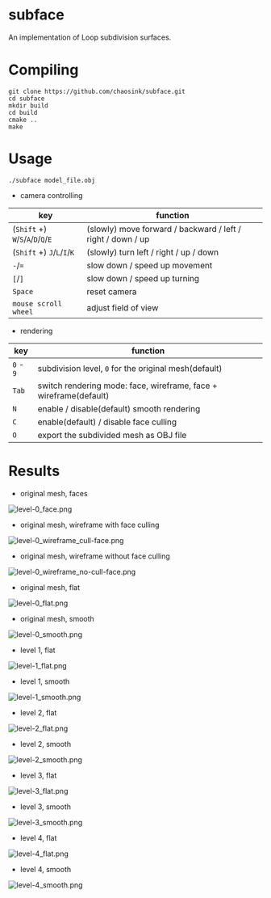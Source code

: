 # subface

An implementation of Loop subdivision surfaces.

# Compiling

```
git clone https://github.com/chaosink/subface.git
cd subface
mkdir build
cd build
cmake ..
make
```

# Usage

```
./subface model_file.obj
```

* camera controlling

key | function
-|-
(`Shift` +) `W`/`S`/`A`/`D`/`Q`/`E` | (slowly) move forward / backward / left / right / down / up
(`Shift` +) `J`/`L`/`I`/`K` | (slowly) turn left / right / up / down
`-`/`=` | slow down / speed up movement
`[`/`]` | slow down / speed up turning
`Space` | reset camera
`mouse scroll wheel` | adjust field of view

* rendering

key | function
-|-
`0` - `9` | subdivision level, `0` for the original mesh(default)
`Tab` | switch rendering mode: face, wireframe, face + wireframe(default)
`N` | enable / disable(default) smooth rendering
`C` | enable(default) / disable face culling
`O` | export the subdivided mesh as OBJ file

# Results

* original mesh, faces

![level-0_face.png](./result/level-0_face.png)

* original mesh, wireframe with face culling

![level-0_wireframe_cull-face.png](./result/level-0_wireframe_cull-face.png)

* original mesh, wireframe without face culling

![level-0_wireframe_no-cull-face.png](./result/level-0_wireframe_no-cull-face.png)

* original mesh, flat

![level-0_flat.png](./result/level-0_flat.png)

* original mesh, smooth

![level-0_smooth.png](./result/level-0_smooth.png)

* level 1, flat

![level-1_flat.png](./result/level-1_flat.png)

* level 1, smooth

![level-1_smooth.png](./result/level-1_smooth.png)

* level 2, flat

![level-2_flat.png](./result/level-2_flat.png)

* level 2, smooth

![level-2_smooth.png](./result/level-2_smooth.png)

* level 3, flat

![level-3_flat.png](./result/level-3_flat.png)

* level 3, smooth

![level-3_smooth.png](./result/level-3_smooth.png)

* level 4, flat

![level-4_flat.png](./result/level-4_flat.png)

* level 4, smooth

![level-4_smooth.png](./result/level-4_smooth.png)
